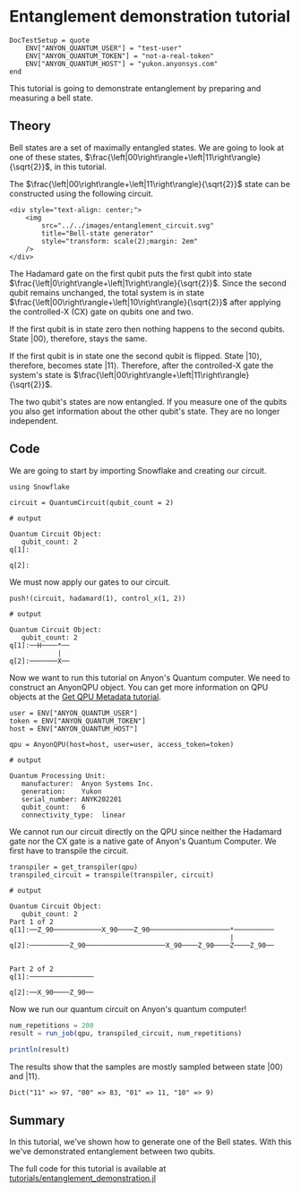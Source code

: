 # Entanglement demonstration tutorial

```@meta
DocTestSetup = quote
    ENV["ANYON_QUANTUM_USER"] = "test-user"
    ENV["ANYON_QUANTUM_TOKEN"] = "not-a-real-token"
    ENV["ANYON_QUANTUM_HOST"] = "yukon.anyonsys.com"
end
```

This tutorial is going to demonstrate entanglement by preparing and measuring a bell state.

## Theory

Bell states are a set of maximally entangled states. We are going to look at one of these states, $\frac{\left|00\right\rangle+\left|11\right\rangle}{\sqrt{2}}$, in this tutorial.

The $\frac{\left|00\right\rangle+\left|11\right\rangle}{\sqrt{2}}$ state can be constructed using the following circuit.

```@raw html
<div style="text-align: center;">
	<img
		src="../../images/entanglement_circuit.svg"
		title="Bell-state generator"
        style="transform: scale(2);margin: 2em"
	/>
</div>
```

The Hadamard gate on the first qubit puts the first qubit into state $\frac{\left|0\right\rangle+\left|1\right\rangle}{\sqrt{2}}$. Since the second qubit remains unchanged, the total system is in state $\frac{\left|00\right\rangle+\left|10\right\rangle}{\sqrt{2}}$ after applying the controlled-X (CX) gate on qubits one and two.

If the first qubit is in state zero then nothing happens to the second qubits. State $\left|00\right\rangle$, therefore, stays the same.

If the first qubit is in state one the second qubit is flipped. State $\left|10\right\rangle$, therefore, becomes state $\left|11\right\rangle$. Therefore, after the controlled-X gate the system's state is $\frac{\left|00\right\rangle+\left|11\right\rangle}{\sqrt{2}}$.

The two qubit's states are now entangled. If you measure one of the qubits you also get information about the other qubit's state. They are no longer independent.

## Code

We are going to start by importing Snowflake and creating our circuit.

```jldoctest entanglement_demonstration_tutorial; output = false
using Snowflake

circuit = QuantumCircuit(qubit_count = 2)

# output

Quantum Circuit Object:
   qubit_count: 2
q[1]:

q[2]:
```

We must now apply our gates to our circuit.

```jldoctest entanglement_demonstration_tutorial; output = false
push!(circuit, hadamard(1), control_x(1, 2))

# output

Quantum Circuit Object:
   qubit_count: 2
q[1]:──H────*──
            |
q[2]:───────X──
```

Now we want to run this tutorial on Anyon's Quantum computer. We need to construct an AnyonQPU object. You can get more information on QPU objects at the [Get QPU Metadata tutorial](./get_qpu_metadata.md).

```jldoctest entanglement_demonstration_tutorial; output = false
user = ENV["ANYON_QUANTUM_USER"]
token = ENV["ANYON_QUANTUM_TOKEN"]
host = ENV["ANYON_QUANTUM_HOST"]

qpu = AnyonQPU(host=host, user=user, access_token=token)

# output

Quantum Processing Unit:
   manufacturer:  Anyon Systems Inc.
   generation:    Yukon
   serial_number: ANYK202201
   qubit_count:   6
   connectivity_type:  linear
```

We cannot run our circuit directly on the QPU since neither the Hadamard gate nor the CX gate is a native gate of Anyon's Quantum Computer. We first have to transpile the circuit.

```jldoctest entanglement_demonstration_tutorial; output = false
transpiler = get_transpiler(qpu)
transpiled_circuit = transpile(transpiler, circuit)

# output

Quantum Circuit Object:
   qubit_count: 2 
Part 1 of 2
q[1]:──Z_90────────────X_90────Z_90────────────────────*──────────
                                                       |          
q[2]:──────────Z_90────────────────────X_90────Z_90────Z────Z_90──
                                                                  

Part 2 of 2
q[1]:────────────────
                     
q[2]:──X_90────Z_90──
```

Now we run our quantum circuit on Anyon's quantum computer!

```julia
num_repetitions = 200
result = run_job(qpu, transpiled_circuit, num_repetitions)

println(result)
```

The results show that the samples are mostly sampled between state $\left|00\right\rangle$ and $\left|11\right\rangle$.

```text
Dict("11" => 97, "00" => 83, "01" => 11, "10" => 9)
```

## Summary

In this tutorial, we've shown how to generate one of the Bell states. With this we've demonstrated entanglement between two qubits.

The full code for this tutorial is available at [tutorials/entanglement\_demonstration.jl](https://github.com/anyonlabs/Snowflake.jl/blob/main/tutorials/entanglement_demonstration.jl)
